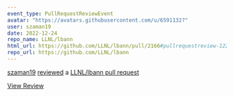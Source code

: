 ```yaml
---
event_type: PullRequestReviewEvent
avatar: "https://avatars.githubusercontent.com/u/6591132?"
user: szaman19
date: 2022-12-24
repo_name: LLNL/lbann
html_url: https://github.com/LLNL/lbann/pull/2166#pullrequestreview-1229477414
repo_url: https://github.com/LLNL/lbann
---
```


<a href='https://github.com/szaman19' target='_blank'>szaman19</a> <a href='https://github.com/LLNL/lbann/pull/2166#pullrequestreview-1229477414' target='_blank'>reviewed</a> a <a href='https://github.com/LLNL/lbann/pull/2166' target='_blank'>LLNL/lbann pull request</a>

<small></small>

<a href='https://github.com/LLNL/lbann/pull/2166#pullrequestreview-1229477414' target='_blank'>View Review</a>